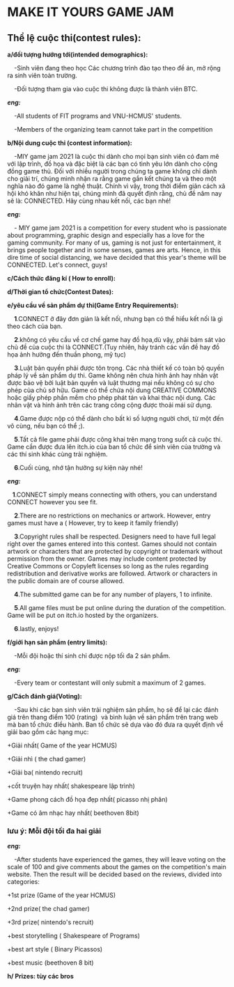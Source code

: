 # **MAKE IT YOURS GAME JAM**

## **Thể lệ cuộc thi(contest rules):**

**a/đối tượng hướng tới(intended demographics):**

    -Sinh viên đang theo học Các chương trình đào tạo theo đề án, mở rộng ra sinh viên toàn trường.

    -Đối tượng tham gia vào cuộc thi không được là thành viên BTC.

***eng:***

    -All students of FIT programs and VNU-HCMUS' students.

    -Members of the organizing team cannot take part in the competition

**b/Nội dung cuộc thi (contest information):**

    -MIY game jam 2021 là cuộc thi dành cho mọi bạn sinh viên có đam mê với lập trình, đồ họa và đặc biệt là các bạn có tình yêu lớn dành cho cộng đồng game thủ. Đối với nhiều người trong chúng ta game không chỉ dành cho giải trí, chúng mình nhận ra rằng game gắn kết chúng ta và theo một nghĩa nào đó game là nghệ thuật. Chính vì vậy, trong thời điểm giãn cách xã hội khó khăn như hiện tại, chúng mình đã quyết định rằng, chủ đề năm nay sẽ là: CONNECTED. Hãy cùng nhau kết nối, các bạn nhé!

***eng:***

    - MIY game jam 2021 is a competition for every student who is passionate about programming, graphic design and especially has a love for the gaming community. For many of us, gaming is not just for entertainment, it brings people together and in some senses, games are arts. Hence, in this dire time of social distancing, we have decided that this year's theme will be CONNECTED. Let's connect, guys!

**c/Cách thức đăng kí ( How to enroll):**

**d/Thời gian tổ chức(Contest Dates):**

**e/yêu cầu về sản phẩm dự thi(Game Entry Requirements):**

    **1**.CONNECT ở đây đơn giản là kết nối, nhưng bạn có thể hiểu kết nối là gì theo cách của bạn.

    **2**.không có yêu cầu về cơ chế game hay đồ họa,dù vậy, phải bám sát vào chủ đề của cuộc thi là CONNECT.(Tuy nhiên, hãy tránh các vấn đề hay đồ họa ảnh hưởng đến thuần phong, mỹ tục)

    **3**.Luật bản quyền phải được tôn trọng. Các nhà thiết kế có toàn bộ quyền pháp lý về sản phẩm dự thi. Game không nên chưa hình ảnh hay nhân vật được bảo vệ bởi luật bản quyền và luật thương mại nếu không có sự cho phép của chủ sở hữu. Game có thể chứa nội dung CREATIVE COMMONS hoặc giấy phép phần mềm cho phép phát tán và khai thác nội dung. Các nhân vật và hình ảnh trên các trang công cộng được thoải mái sử dụng.

    **4**.Game được nộp có thể dành cho bất kì số lượng người chơi, từ một đến vô cùng, nếu bạn có thể ;).

    **5**.Tất cả file game phải được công khai trên mạng trong suốt cả cuộc thi. Game cần được đưa lên itch.io của ban tổ chức để sinh viên của trường và các thí sinh khác cùng trải nghiệm.

    **6**.Cuối cùng, nhớ tận hưởng sự kiện này nhé!

***eng:***

   
   **1**.CONNECT simply means connecting with others, you can understand CONNECT however you see fit.


    
    **2**.There are no restrictions on mechanics or artwork. However, entry games must have a ( However, try to keep it family friendly)

    **3**.Copyright rules shall be respected. Designers need to have full legal right over the games entered into this contest. Games should not contain artwork or characters that are protected by copyright or trademark without permission from the owner. Games may include content protected by Creative Commons or Copyleft licenses so long as the rules regarding redistribution and derivative works are followed. Artwork or characters in the public domain are of course allowed.

    **4**.The submitted game can be for any number of players, 1 to infinite.

    **5**.All game files must be put online during the duration of the competition. Game will be put on itch.io hosted by the organizers.

    **6**.lastly, enjoys!

**f/giới hạn sản phẩm (entry limits):**

    -Mỗi đội hoặc thí sinh chỉ được nộp tối đa 2 sản phẩm.

***eng:***

    -Every team or contestant will only submit a maximum of 2 games.

**g/Cách đánh giá(Voting):**

    -Sau khi các bạn sinh viên trải nghiệm sản phẩm, họ sẽ để lại các đánh giá trên thang điểm 100 (rating)  và bình luận về sản phẩm trên trang web mà ban tổ chức điều hành. Ban tổ chức sẽ dựa vào đó đưa ra quyết định về giải bao gồm các hạng mục:

+Giải nhất( Game of the year HCMUS)

+Giải nhì ( the chad gamer)

+Giải ba( nintendo recruit)

+cốt truyện hay nhất( shakespeare lập trình)

+Game phong cách đồ họa đẹp nhất( picasso nhị phân)

+Game có âm nhạc hay nhất( beethoven 8bit)

### **lưu ý: Mỗi đội tối đa hai giải**

***eng:***

    -After students have experienced the games, they will leave voting on the scale of 100 and give comments about the games on the competition's main website. Then the result will be decided based on the reviews, divided into  categories:

+1st prize (Game of the year HCMUS)

+2nd prize( the chad gamer)

+3rd prize( nintendo's recruit)

+best storytelling ( Shakespeare of Programs)

+best art style ( Binary Picassos)

+best music (beethoven 8 bit)

**h/ Prizes: tùy các bros**
